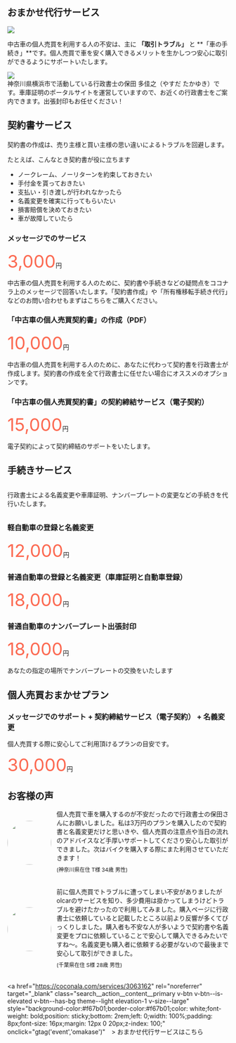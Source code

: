 ## <i class="mdi mdi-handshake-outline" style="font-size:32px;color:#f67b01;position: relative;top: 6px;right: 4px;"></i>おまかせ代行サービス

<img src="https://homepage.gsss.pro/wp-content/uploads/2023/08/1a7321fd5c87b44161456ab0d5bcbbaf-1.png">

中古車の個人売買を利用する人の不安は、主に **「取引トラブル」** と **「車の手続き」**です。個人売買で車を安く購入できるメリットを生かしつつ安心に取引ができるようにサポートいたします。

<div class="border">
<img style="max-width: 300px;" src="https://homepage.gsss.pro/wp-content/uploads/2023/08/image-768x474.png">
<div>
神奈川県横浜市で活動している行政書士の保田 多佳之（やすだ たかゆき）です。車庫証明のポータルサイトを運営していますので、お近くの行政書士をご案内できます。出張封印もお任せください！
</div>
</div>

## 契約書サービス

<div style="margin: 20px 0px;">
契約書の作成は、売り主様と買い主様の思い違いによるトラブルを回避します。  
  
たとえば、こんなとき契約書が役に立ちます  
  
- ノークレーム、ノーリターンを約束しておきたい
- 手付金を貰っておきたい
- 支払い・引き渡しが行われなかったら
- 名義変更を確実に行ってもらいたい
- 損害賠償を決めておきたい
- 車が故障していたら

</div>

### メッセージでのサービス

<span style="font-size:40px;color: #fc6a52;">3,000</span>円

中古車の個人売買を利用する人のために、契約書や手続きなどの疑問点をココナラ上のメッセージで回答いたします。「契約書作成」や「所有権移転手続き代行」などのお問い合わせもまずはこちらをご購入ください。

### 「中古車の個人売買契約書」の作成（PDF）

<span style="font-size:40px;color: #fc6a52;">10,000</span>円

中古車の個人売買を利用する人のために、あなたに代わって契約書を行政書士が作成します。契約書の作成を全て行政書士に任せたい場合にオススメのオプションです。

### 「中古車の個人売買契約書」の契約締結サービス（電子契約）

<span style="font-size:40px;color: #fc6a52;">15,000</span>円

電子契約によって契約締結のサポートをいたします。

## 手続きサービス

<div style="margin: 32px 0px;">
行政書士による名義変更や車庫証明、ナンバープレートの変更などの手続きを代行いたします。
</div>

### 軽自動車の登録と名義変更

<span style="font-size:40px;color: #fc6a52;">12,000</span>円

### 普通自動車の登録と名義変更（車庫証明と自動車登録）

<span style="font-size:40px;color: #fc6a52;">18,000</span>円

### 普通自動車のナンバープレート出張封印

<span style="font-size:40px;color: #fc6a52;">18,000</span>円

あなたの指定の場所でナンバープレートの交換をいたします

## 個人売買おまかせプラン

### メッセージでのサポート + 契約締結サービス（電子契約） + 名義変更

個人売買する際に安心してご利用頂けるプランの目安です。

<span style="font-size:40px;color: #fc6a52;">30,000</span>円

## お客様の声

<div style="display: flex;align-items: center;margin-bottom: 24px;">
<img style="width: 100px;border-radius: 50px;" src="/img/user1.jpeg" />
<div style="
    margin-left: 12px;
    font-size: 14px;
">
<div>
個人売買で車を購入するのが不安だったので行政書士の保田さんにお願いしました。私は3万円のプランを購入したので契約書と名義変更だけと思いきや、個人売買の注意点や当日の流れのアドバイスなど手厚いサポートしてくださり安心した取引ができました。次はバイクを購入する際にまた利用させていただきます！
</div>
<div style="font-size: 12px;margin: 8px 0;">(神奈川県在住 T様 34歳 男性)</div>
</div>
</div>

<div style="display: flex;align-items: center;margin-bottom: 24px;">
<img style="width: 100px;border-radius: 50px;" src="/img/user2.webp" />
<div style="
    margin-left: 12px;
    font-size: 14px;
">
<div>
前に個人売買でトラブルに遭ってしまい不安がありましたがolcarのサービスを知り、多少費用は掛かってしまうけどトラブルを避けたかったので利用してみました。購入ページに行政書士に依頼していると記載したところ以前より反響が多くてびっくりしました。購入者も不安な人が多いようで契約書や名義変更をプロに依頼していることで安心して購入できるみたいですね〜。名義変更も購入者に依頼する必要がないので最後まで安心して取引ができました。
</div>
<div style="font-size: 12px;margin: 8px 0;">(千葉県在住 S様 28歳 男性)</div>
</div>
</div>

<a href="https://coconala.com/services/3063162" rel="noreferrer" target="_blank" class="search__action__content__primary v-btn v-btn--is-elevated v-btn--has-bg theme--light elevation-1 v-size--large" style="background-color:#f67b01;border-color:#f67b01;color: white;font-weight: bold;position: sticky;bottom: 2rem;left: 0;width: 100%;padding: 8px;font-size: 16px;margin: 12px 0 20px;z-index: 100;" onclick="gtag('event','omakase')"　>
<i class="mdi mdi-car-estate" style="font-size:34px;"></i>
おまかせ代行サービスはこちら
</a>

<!-- Google tag (gtag.js) -->
<script async src="https://www.googletagmanager.com/gtag/js?id=G-1KCVKY0SMM"></script>
<script>
  window.dataLayer = window.dataLayer || [];
  function gtag(){dataLayer.push(arguments);}
  gtag('js', new Date());

  gtag('config', 'G-1KCVKY0SMM');
</script>